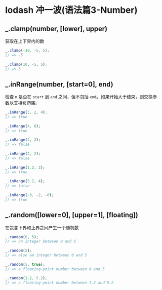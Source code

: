 # lodash 冲一波(语法篇3-Number)

## _.clamp(number, [lower], upper)

获取在上下界内的数

```js
_.clamp(-10, -5, 5);
// => -5
 
_.clamp(10, -5, 5);
// => 5
```

## _.inRange(number, [start=0], end)

检查 `n` 是否在 `start` 到 `end` 之间，但不包括 `end`。如果开始大于结束，则交换参数以支持负范围。

```js
_.inRange(3, 2, 4);
// => true
 
_.inRange(4, 8);
// => true
 
_.inRange(4, 2);
// => false
 
_.inRange(2, 2);
// => false
 
_.inRange(1.2, 2);
// => true
 
_.inRange(5.2, 4);
// => false
 
_.inRange(-3, -2, -6);
// => true
```

## _.random([lower=0], [upper=1], [floating])

在包含下界和上界之间产生一个随机数

```js
_.random(0, 5);
// => an integer between 0 and 5
 
_.random(5);
// => also an integer between 0 and 5
 
_.random(5, true);
// => a floating-point number between 0 and 5
 
_.random(1.2, 5.2);
// => a floating-point number between 1.2 and 5.2
```